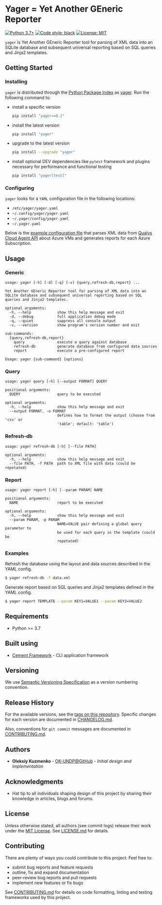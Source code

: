 # Yager = Yet Another GEneric Reporter

[![Python 3.7+](https://img.shields.io/badge/Python-3.7+-blue.svg)][PythonRef] [![Code style: black](https://img.shields.io/badge/code%20style-black-000000.svg)][BlackRef] [![License: MIT](https://img.shields.io/badge/License-MIT-blue.svg)][MITRef]

[PythonRef]: https://docs.python.org/3.7/
[BlackRef]: https://github.com/ambv/black
[MITRef]: https://opensource.org/licenses/MIT

`yager` is Yet Another GEneric Reporter tool for parsing of XML data into an SQLite database and subsequent universal reporting based on SQL queries and Jinja2 templates.

## Getting Started

### Installing

`yager` is distributed through the [Python Package Index][PyPIRef] as [yager][PyPIProjRef]. Run the following command to:

[PyPIRef]: https://pypi.org
[PyPIProjRef]:https://pypi.org/project/yager/

* install a specific version

    ```sh
    pip install "yager==0.1"
    ```

* install the latest version

    ```sh
    pip install "yager"
    ```

* upgrade to the latest version

    ```sh
    pip install --upgrade "yager"
    ```

* install optional DEV dependencies like `pytest` framework and plugins necessary for performance and functional testing

    ```sh
    pip install "yager[test]"
    ```

### Configuring

`yager` looks for a `YAML` configuration file in the following locations:

* `/etc/yager/yager.yaml`
* `~/.config/yager/yager.yaml`
* `~/.yager/config/yager.yaml`
* `~/.yager.yaml`

Below is the [example configuration file][yagerConfigRef] that parses XML data from [Qualys Cloud Agent API][QualysCloudAgentAPIRef] about Azure VMs and generates reports for each Azure Subscription.

[yagerConfigRef]: config/etc/yager_example.yaml
[QualysCloudAgentAPIRef]: https://www.qualys.com/docs/qualys-ca-api-user-guide.pdf

## Usage

### Generic

```term
usage: yager [-h] [-d] [-q] [-v] {query,refresh-db,report} ...

Yet Another GEneric Reporter tool for parsing of XML data into an SQLite database and subsequent universal reporting based on SQL queries and Jinja2 templates.

optional arguments:
  -h, --help            show this help message and exit
  -d, --debug           full application debug mode
  -q, --quiet           suppress all console output
  -v, --version         show program's version number and exit

sub-commands:
  {query,refresh-db,report}
    query               execute a query against database
    refresh-db          generate database from configured data sources
    report              execute a pre-configured report

Usage: yager {sub-command} {options}
```

### Query

```term
usage: yager query [-h] [--output FORMAT] QUERY

positional arguments:
  QUERY                 query to be executed

optional arguments:
  -h, --help            show this help message and exit
  --output FORMAT, -o FORMAT
                        defines how to format the output (choose from 'csv' or
                        'table'; default: 'table')
```

### Refresh-db

```term
usage: yager refresh-db [-h] [--file PATH]

optional arguments:
  -h, --help            show this help message and exit
  --file PATH, -f PATH  path to XML file with data (could be repetated)
```

### Report

```term
usage: yager report [-h] [--param PARAM] NAME

positional arguments:
  NAME                  report to be executed

optional arguments:
  -h, --help            show this help message and exit
  --param PARAM, -p PARAM
                        NAME=VALUE pair defining a global query parameter to
                        be used for each query in the template (could be
                        repetated)
```

### Examples

Refresh the database using the layout and data sources described in the YAML config.

```sh
$ yager refresh-db -f data.xml
```

Generate report based on SQL queries and Jinja2 templates defined in the YAML config.

```sh
$ yager report TEMPLATE --param KEY1=VALUE1 --param KEY2=VALUE2
```

## Requirements

* Python >= 3.7

## Built using

* [Cement Framework][CementRef] - CLI application framework

[CementRef]: https://builtoncement.com/

## Versioning

We use [Semantic Versioning Specification][SemVer] as a version numbering convention.

[SemVer]: http://semver.org/

## Release History

For the available versions, see the [tags on this repository][RepoTags]. Specific changes for each version are documented in [CHANGELOG.md][ChangelogRef].

Also, conventions for `git commit` messages are documented in [CONTRIBUTING.md][ContribRef].

[RepoTags]: https://github.com/undp/yager/tags
[ChangelogRef]: CHANGELOG.md
[ContribRef]: CONTRIBUTING.md

## Authors

* **Oleksiy Kuzmenko** - [OK-UNDP@GitHub][OK-UNDP@GitHub] - *Initial design and implementation*

[OK-UNDP@GitHub]: https://github.com/OK-UNDP

## Acknowledgments

* Hat tip to all individuals shaping design of this project by sharing their knowledge in articles, blogs and forums.

## License

Unless otherwise stated, all authors (see commit logs) release their work under the [MIT License][MITRef]. See [LICENSE.md][LicenseRef] for details.

[LicenseRef]: LICENSE.md

## Contributing

There are plenty of ways you could contribute to this project. Feel free to:

* submit bug reports and feature requests
* outline, fix and expand documentation
* peer-review bug reports and pull requests
* implement new features or fix bugs

See [CONTRIBUTING.md][ContribRef] for details on code formatting, linting and testing frameworks used by this project.
